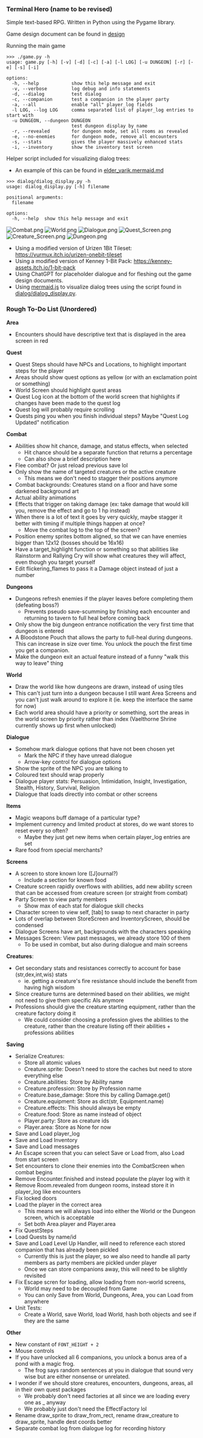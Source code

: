 ### Terminal Hero (name to be revised)
Simple text-based RPG. Written in Python using the Pygame library.

Game design document can be found in [design](design/)

Running the main game 
```
>>> ./game.py -h
usage: game.py [-h] [-v] [-d] [-c] [-a] [-l LOG] [-u DUNGEON] [-r] [-e] [-s] [-i]

options:
  -h, --help            show this help message and exit
  -v, --verbose         log debug and info statements
  -d, --dialog          test dialog
  -c, --companion       test a companion in the player party
  -a, --all             enable "all" player_log fields
  -l LOG, --log LOG     comma separated list of player_log entries to start with
  -u DUNGEON, --dungeon DUNGEON
                        test dungeon display by name
  -r, --revealed        for dungeon mode, set all rooms as revealed
  -e, --no-enemies      for dungeon mode, remove all encounters
  -s, --stats           gives the player massively enhanced stats
  -i, --inventory       show the inventory test screen
```

Helper script included for visualizing dialog trees:
-  An example of this can be found in [elder_varik.mermaid.md](resources/examples/elder_varik.mermaid.md)
```
>>> dialog/dialog_display.py -h
usage: dialog_display.py [-h] filename

positional arguments:
  filename

options:
  -h, --help  show this help message and exit
```

![Combat.png](resources/screenshots/combat.png)
![World.png](resources/screenshots/world.png)
![Dialogue.png](resources/screenshots/dialogue.png)
![Quest_Screen.png](resources/screenshots/quest_screen.png)
![Creature_Screen.png](resources/screenshots/creature_screen.png)
![Dungeon.png](resources/screenshots/dungeon.png)

- Using a modified version of Urizen 1Bit Tileset: https://vurmux.itch.io/urizen-onebit-tileset
- Using a modified version of Kenney 1-Bit Pack: https://kenney-assets.itch.io/1-bit-pack
- Using ChatGPT for placeholder dialogue and for fleshing out the game design documents.
- Using [mermaid.js](https://mermaid.js.org/) to visualize dialog trees using the script found in [dialog/dialog_display.py](dialog/dialog_display.py).

### Rough To-Do List (Unordered)
**Area**
- Encounters should have descriptive text that is displayed in the area screen in red

**Quest**
- Quest Steps should have NPCs and Locations, to highlight important steps for the player
- Areas should show quest options as yellow (or with an exclamation point or something)
- World Screen should highlight quest areas
- Quest Log icon at the bottom of the world screen that highlights if changes have been made to the quest log
- Quest log will probably require scrolling
- Quests ping you when you finish individual steps? Maybe "Quest Log Updated" notification

**Combat**
- Abilities show hit chance, damage, and status effects, when selected
  - Hit chance should be a separate function that returns a percentage
  - Can also show a brief description here
- Flee combat? Or just reload previous save lol
- Only show the name of targeted creatures or the active creature
  - This means we don't need to stagger their positions anymore
- Combat backgrounds: Creatures stand on a floor and have some darkened background art
- Actual ability animations
- Effects that trigger on taking damage (ex: take damage that would kill you, remove the effect and go to 1 hp instead)
- When there is a lot of text it goes by very quickly, maybe stagger it better with timing if multiple things happen at once?
  - Move the combat log to the top of the screen?
- Position enemy sprites bottom aligned, so that we can have enemies bigger than 12x12 (bosses should be 16x16)
- Have a target_highlight function or something so that abilities like Rainstorm and Rallying Cry will show what creatures they will affect, even though you target yourself
- Edit flickering_flames to pass it a Damage object instead of just a number

**Dungeons**
- Dungeons refresh enemies if the player leaves before completing them (defeating boss?)
  - Prevents pseudo save-scumming by finishing each encounter and returning to tavern to full heal before coming back
- Only show the big dungeon entrance notification the very first time that dungeon is entered
- A Bloodstone Pouch that allows the party to full-heal during dungeons. This can increase in size over time. You unlock the pouch the first time you get a companion.
- Make the dungeon exit an actual feature instead of a funny "walk this way to leave" thing

**World**
- Draw the world like how dungeons are drawn, instead of using tiles
- This can't just turn into a dungeon because I still want Area Screens and you can't just walk around to explore it (ie. keep the interface the same for now)
- Each world area should have a priority or something, sort the areas in the world screen by priority rather than index (Vaelthorne Shrine currently shows up first when unlocked)

**Dialogue**
- Somehow mark dialogue options that have not been chosen yet
    - Mark the NPC if they have unread dialogue
    - Arrow-key control for dialogue options
- Show the sprite of the NPC you are talking to
- Coloured text should wrap properly
- Dialogue player stats: Persuasion, Intimidation, Insight, Investigation, Stealth, History, Survival, Religion
- Dialogue that loads directly into combat or other screens

**Items**
- Magic weapons buff damage of a particular type?
- Implement currency and limited product at stores, do we want stores to reset every so often?
  - Maybe they just get new items when certain player_log entries are set
- Rare food from special merchants?

**Screens**
- A screen to store known lore ([J]ournal?)
  - Include a section for known food
- Creature screen rapidly overflows with abilities, add new ability screen that can be accessed from creature screen (or straight from combat)
- Party Screen to view party members
  - Show max of each stat for dialogue skill checks
- Character screen to view self, [tab] to swap to next character in party
- Lots of overlap between StoreScreen and InventoryScreen, should be condensed
- Dialogue Screens have art, backgrounds with the characters speaking
- Messages Screen: View past messages, we already store 100 of them
  - To be used in combat, but also during dialogue and main screens

**Creatures**:
- Get secondary stats and resistances correctly to account for base (str,dex,int,wis) stats
  - ie. getting a creature's fire resistance should include the benefit from having high wisdom
- Since creature turns are determined based on their abilities, we might not need to give them specific AIs anymore
- Professions should give the creature starting equipment, rather than the creature factory doing it
  - We could consider choosing a profession gives the abilities to the creature, rather than the creature listing off their abilities + professions abilities

**Saving**
- Serialize Creatures:
  - Store all atomic values
  - Creature.sprite: Doesn't need to store the caches but need to store everything else
  - Creature.abilities: Store by Ability name
  - Creature.profession: Store by Profession name
  - Creature.base_damage: Store this by calling Damage.get()
  - Creature.equipment: Store as dict(str, Equipment.name)
  - Creature.effects: This should always be empty
  - Creature.food: Store as name instead of object
  - Player.party: Store as creature ids
  - Player.area: Store as None for now
- Save and Load player_log
- Save and Load Inventory
- Save and Load messages
- An Escape screen that you can select Save or Load from, also Load from start screen
- Set encounters to clone their enemies into the CombatScreen when combat begins
- Remove Encounter.finished and instead populate the player log with it
- Remove Room.revealed from dungeon rooms, instead store it in player_log like encounters
- Fix locked doors
- Load the player in the correct area
	- This means we will always load into either the World or the Dungeon screen, which is acceptable
  - Set both Area.player and Player.area
- Fix QuestSteps
- Load Quests by name/id
- Save and Load Level Up Handler, will need to reference each stored companion that has already been pickled
	- Currently this is just the player, so we also need to handle all party members as party members are pickled under player
	- Once we can store companions away, this will need to be slightly revisited
- Fix Escape scren for loading, allow loading from non-world screens,
  - World may need to be decoupled from Game
  - You can only Save from World, Dungeons, Area, you can Load from anywhere
- Unit Tests:
	- Create a World, save World, load World, hash both objects and see if they are the same

**Other**
- New constant of `FONT_HEIGHT + 2`
- Mouse controls
- If you have unlocked all 6 companions, you unlock a bonus area of a pond with a magic frog.
  - The frog says random sentences at you in dialogue that sound very wise but are either nonsense or unrelated.
- I wonder if we should store creatures, encounters, dungeons, areas, all in their own quest packages
  - We probably don't need factories at all since we are loading every one as _ anyway
  - We probably just don't need the EffectFactory lol
- Rename draw_sprite to draw_from_rect, rename draw_creature to draw_sprite, handle dest coords better
- Separate combat log from dialogue log for recording history
